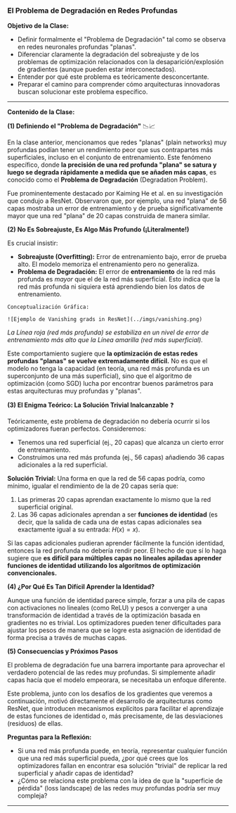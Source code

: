 ### **El Problema de Degradación en Redes Profundas**

**Objetivo de la Clase:**

* Definir formalmente el "Problema de Degradación" tal como se observa en redes neuronales profundas "planas".
* Diferenciar claramente la degradación del sobreajuste y de los problemas de optimización relacionados con la desaparición/explosión de gradientes (aunque pueden estar interconectados).
* Entender por qué este problema es teóricamente desconcertante.
* Preparar el camino para comprender cómo arquitecturas innovadoras buscan solucionar este problema específico.

---

**Contenido de la Clase:**

**(1) Definiendo el "Problema de Degradación"** 📉📈

En la clase anterior, mencionamos que redes "planas" (plain networks) muy profundas podían tener un rendimiento peor que sus contrapartes más superficiales, incluso en el conjunto de entrenamiento. Este fenómeno específico, donde **la precisión de una red profunda "plana" se satura y luego se degrada rápidamente a medida que se añaden más capas**, es conocido como el **Problema de Degradación** (Degradation Problem).

Fue prominentemente destacado por Kaiming He et al. en su investigación que condujo a ResNet. Observaron que, por ejemplo, una red "plana" de 56 capas mostraba un error de entrenamiento y de prueba significativamente mayor que una red "plana" de 20 capas construida de manera similar.

**(2) No Es Sobreajuste, Es Algo Más Profundo (¡Literalmente!)**

Es crucial insistir:
* **Sobreajuste (Overfitting):** Error de entrenamiento bajo, error de prueba alto. El modelo memoriza el entrenamiento pero no generaliza.
* **Problema de Degradación:** El error de **entrenamiento** de la red más profunda es *mayor* que el de la red más superficial. Esto indica que la red más profunda ni siquiera está aprendiendo bien los datos de entrenamiento.

```
Conceptualización Gráfica:

![Ejemplo de Vanishing grads in ResNet](../imgs/vanishing.png)

```
*La Línea roja (red más profunda) se estabiliza en un nivel de error de entrenamiento más alto que la Línea amarilla (red más superficial).*

Este comportamiento sugiere que **la optimización de estas redes profundas "planas" se vuelve extremadamente difícil.** No es que el modelo no tenga la capacidad (en teoría, una red más profunda es un superconjunto de una más superficial), sino que el algoritmo de optimización (como SGD) lucha por encontrar buenos parámetros para estas arquitecturas muy profundas y "planas".

**(3) El Enigma Teórico: La Solución Trivial Inalcanzable** ❓

Teóricamente, este problema de degradación no debería ocurrir si los optimizadores fueran perfectos. Consideremos:

* Tenemos una red superficial (ej., 20 capas) que alcanza un cierto error de entrenamiento.
* Construimos una red más profunda (ej., 56 capas) añadiendo 36 capas adicionales a la red superficial.

**Solución Trivial:** Una forma en que la red de 56 capas podría, como mínimo, igualar el rendimiento de la de 20 capas sería que:
1. Las primeras 20 capas aprendan exactamente lo mismo que la red superficial original.
2. Las 36 capas adicionales aprendan a ser **funciones de identidad** (es decir, que la salida de cada una de estas capas adicionales sea exactamente igual a su entrada: $H(x) = x$).

Si las capas adicionales pudieran aprender fácilmente la función identidad, entonces la red profunda no debería rendir peor. El hecho de que sí lo haga sugiere que **es difícil para múltiples capas no lineales apiladas aprender funciones de identidad utilizando los algoritmos de optimización convencionales.**

**(4) ¿Por Qué Es Tan Difícil Aprender la Identidad?**

Aunque una función de identidad parece simple, forzar a una pila de capas con activaciones no lineales (como ReLU) y pesos a converger a una transformación de identidad a través de la optimización basada en gradientes no es trivial. Los optimizadores pueden tener dificultades para ajustar los pesos de manera que se logre esta asignación de identidad de forma precisa a través de muchas capas.

**(5) Consecuencias y Próximos Pasos**

El problema de degradación fue una barrera importante para aprovechar el verdadero potencial de las redes muy profundas. Si simplemente añadir capas hacía que el modelo empeorara, se necesitaba un enfoque diferente.

Este problema, junto con los desafíos de los gradientes que veremos a continuación, motivó directamente el desarrollo de arquitecturas como ResNet, que introducen mecanismos explícitos para facilitar el aprendizaje de estas funciones de identidad o, más precisamente, de las desviaciones (residuos) de ellas.

**Preguntas para la Reflexión:**

* Si una red más profunda puede, en teoría, representar cualquier función que una red más superficial pueda, ¿por qué crees que los optimizadores fallan en encontrar esa solución "trivial" de replicar la red superficial y añadir capas de identidad?
* ¿Cómo se relaciona este problema con la idea de que la "superficie de pérdida" (loss landscape) de las redes muy profundas podría ser muy compleja?

---